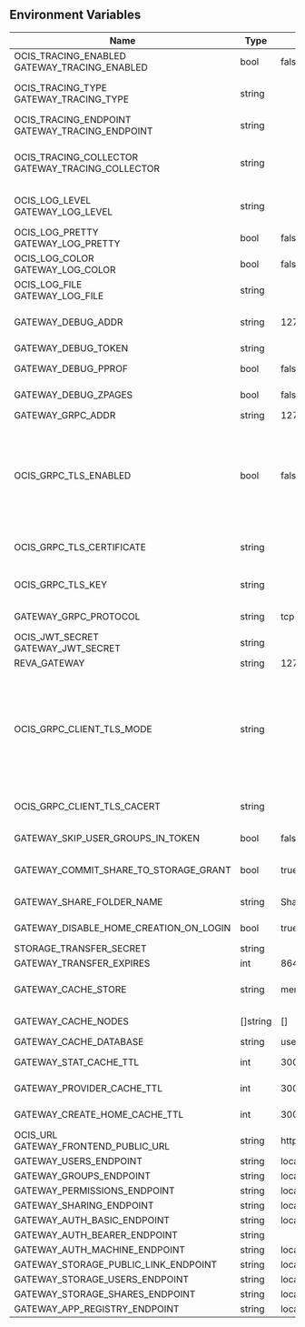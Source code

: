 ## Environment Variables

| Name | Type | Default Value | Description |
|------|------|---------------|-------------|
| OCIS_TRACING_ENABLED<br/>GATEWAY_TRACING_ENABLED | bool | false | Activates tracing.|
| OCIS_TRACING_TYPE<br/>GATEWAY_TRACING_TYPE | string |  | The type of tracing. Defaults to "", which is the same as "jaeger". Allowed tracing types are "jaeger" and "" as of now.|
| OCIS_TRACING_ENDPOINT<br/>GATEWAY_TRACING_ENDPOINT | string |  | The endpoint of the tracing agent.|
| OCIS_TRACING_COLLECTOR<br/>GATEWAY_TRACING_COLLECTOR | string |  | The HTTP endpoint for sending spans directly to a collector, i.e. http://jaeger-collector:14268/api/traces. Only used if the tracing endpoint is unset.|
| OCIS_LOG_LEVEL<br/>GATEWAY_LOG_LEVEL | string |  | The log level. Valid values are: "panic", "fatal", "error", "warn", "info", "debug", "trace".|
| OCIS_LOG_PRETTY<br/>GATEWAY_LOG_PRETTY | bool | false | Activates pretty log output.|
| OCIS_LOG_COLOR<br/>GATEWAY_LOG_COLOR | bool | false | Activates colorized log output.|
| OCIS_LOG_FILE<br/>GATEWAY_LOG_FILE | string |  | The path to the log file. Activates logging to this file if set.|
| GATEWAY_DEBUG_ADDR | string | 127.0.0.1:9143 | Bind address of the debug server, where metrics, health, config and debug endpoints will be exposed.|
| GATEWAY_DEBUG_TOKEN | string |  | Token to secure the metrics endpoint.|
| GATEWAY_DEBUG_PPROF | bool | false | Enables pprof, which can be used for profiling.|
| GATEWAY_DEBUG_ZPAGES | bool | false | Enables zpages, which can be used for collecting and viewing in-memory traces.|
| GATEWAY_GRPC_ADDR | string | 127.0.0.1:9142 | The bind address of the GRPC service.|
| OCIS_GRPC_TLS_ENABLED | bool | false | Activates TLS for the grpcs based services using the server certifcate and key configured via OCIS_GRPC_TLS_CERTIFICATE and OCIS_GRPC_TLS_KEY. If OCIS_GRPC_TLS_CERTIFICATE is not set a temporary server certificate is generated - to be used with OCIS_GRPC_CLIENT_TLS_MODE=insecure.|
| OCIS_GRPC_TLS_CERTIFICATE | string |  | Path/File name of the TLS server certificate (in PEM format) for the grpc services.|
| OCIS_GRPC_TLS_KEY | string |  | Path/File name for the TLS certificate key (in PEM format) for the server certificate to use for the grpc services.|
| GATEWAY_GRPC_PROTOCOL | string | tcp | The transport protocol of the GRPC service.|
| OCIS_JWT_SECRET<br/>GATEWAY_JWT_SECRET | string |  | The secret to mint and validate jwt tokens.|
| REVA_GATEWAY | string | 127.0.0.1:9142 | The CS3 gateway endpoint.|
| OCIS_GRPC_CLIENT_TLS_MODE | string |  | TLS mode for grpc connection to the go-micro based grpc services. Possible values are 'off', 'insecure' and 'on'. 'off': disables transport security for the clients. 'insecure' allows to use transport security, but disables certificate verification (to be used with the autogenerated self-signed certificates). 'on' enables transport security, including server ceritificate verification.|
| OCIS_GRPC_CLIENT_TLS_CACERT | string |  | The root CA certificate used to validate TLS server certificates of the go-micro based grpc services.|
| GATEWAY_SKIP_USER_GROUPS_IN_TOKEN | bool | false | Disables the loading of user's group memberships from the reva access token.|
| GATEWAY_COMMIT_SHARE_TO_STORAGE_GRANT | bool | true | Commit shares to storage grants. This grants access to shared resources for the share receiver directly on the storage.|
| GATEWAY_SHARE_FOLDER_NAME | string | Shares | Name of the share folder in users' home space.|
| GATEWAY_DISABLE_HOME_CREATION_ON_LOGIN | bool | true | Disable creation of the home space on login.|
| STORAGE_TRANSFER_SECRET | string |  | The storage transfer secret.|
| GATEWAY_TRANSFER_EXPIRES | int | 86400 | Expiry for the gateway tokens.|
| GATEWAY_CACHE_STORE | string | memory | Store implementation for the cache. Valid values are "memory" (default), "redis", and "etcd".|
| GATEWAY_CACHE_NODES | []string | [] | Node addresses to use for the cache store.|
| GATEWAY_CACHE_DATABASE | string | users | Database name of the cache.|
| GATEWAY_STAT_CACHE_TTL | int | 300 | Max TTL in seconds for the gateway's stat cache.|
| GATEWAY_PROVIDER_CACHE_TTL | int | 300 | Max TTL in seconds for the gateway's provider cache.|
| GATEWAY_CREATE_HOME_CACHE_TTL | int | 300 | Max TTL in seconds for the gateway's create home cache.|
| OCIS_URL<br/>GATEWAY_FRONTEND_PUBLIC_URL | string | https://localhost:9200 | The public facing URL of the oCIS frontend.|
| GATEWAY_USERS_ENDPOINT | string | localhost:9144 | The USERS API endpoint.|
| GATEWAY_GROUPS_ENDPOINT | string | localhost:9160 | The GROUPS API endpoint.|
| GATEWAY_PERMISSIONS_ENDPOINT | string | localhost:9191 | The SETTINGS API endpoint.|
| GATEWAY_SHARING_ENDPOINT | string | localhost:9150 | The SHARE API endpoint.|
| GATEWAY_AUTH_BASIC_ENDPOINT | string | localhost:9146 | The AUTH BASIC API endpoint.|
| GATEWAY_AUTH_BEARER_ENDPOINT | string |  | The AUTH BEARER API endpoint.|
| GATEWAY_AUTH_MACHINE_ENDPOINT | string | localhost:9166 | The AUTH MACHINE API endpoint.|
| GATEWAY_STORAGE_PUBLIC_LINK_ENDPOINT | string | localhost:9178 | The STORAGE PUBLICLINK API endpoint.|
| GATEWAY_STORAGE_USERS_ENDPOINT | string | localhost:9157 | The STORAGE USERS API endpoint.|
| GATEWAY_STORAGE_SHARES_ENDPOINT | string | localhost:9154 | The STORAGE SHARES API endpoint.|
| GATEWAY_APP_REGISTRY_ENDPOINT | string | localhost:9242 | The APP REGISTRY API endpoint.|